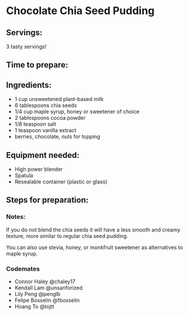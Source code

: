 
# Chocolate Chia Seed Pudding


## Servings: 

  3 tasty servings!

## Time to prepare: 

## Ingredients:
-   1 cup unsweetened plant-based milk
-   6 tablespoons chia seeds
-   1/4 cup maple syrup, honey or sweetener of choice
-   2 tablespoons cocoa powder
-   1/8 teaspoon salt
-   1 teaspoon vanilla extract
-   berries, chocolate, nuts for topping

## Equipment needed: 
-   High power blender
-   Spatula
-   Resealable container (plastic or glass)

## Steps for preparation:



### Notes:
If you do not blend the chia seeds it will have a less smooth and creamy texture, more similar to regular chia seed pudding.

You can also use stevia, honey, or monkfruit sweetener as alternatives to maple syrup.


### Codemates #
- Connor Haley @chaley17
- Kendall Lam @unsanforized
- Lily Peng @penglb
- Felipe Bosselin @fbosselin
- Hoang To @tojtt
